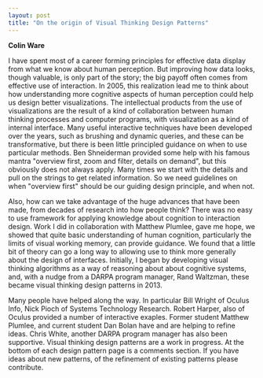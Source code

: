 ```yaml
---
layout: post
title: "On the origin of Visual Thinking Design Patterns"
---
```

**Colin Ware**

I have spent most of a career forming principles for effective data display from what we know about human perception. But improving how data looks, though valuable, is only part of the story;  the big payoff often comes from effective use of interaction.  In 2005, this realization lead me to think about how understanding more cognitive aspects of human perception could help us design better visualizations.  The intellectual products from the use of visualizations are the result of a kind of collaboration between human thinking processes and computer programs, with visualization as a kind of internal interface.  Many useful interactive techniques have been developed over the years, such as brushing and dynamic queries, and these can be transformative, but there is been little principled guidance on when to use particular methods.   Ben Shneiderman provided some help with his famous  mantra "overview first, zoom and filter, details on demand", but this obviously does not always apply. Many times we start with the details and pull on the strings to get related information. So we need guidelines on when "overview first" should be our guiding design principle, and when not. 

Also, how can we take advantage of the huge advances that have been made, from decades of research into how people think? There was no easy to use framework for applying knowledge about cognition to interaction design.  Work I did in collaboration with Matthew Plumlee, gave me hope, we showed that quite basic understanding of human cognition, particularly the limits of visual working memory, can provide guidance.  We found that a little bit of theory can go a long way to allowing use to think more generally about the design of interfaces. 
Initially, I began by developing visual thinking algorithms as a way of reasoning about about cognitive systems, and, with a nudge from a DARPA program manager, Rand Waltzman, these became visual thinking design patterns in 2013.  

Many people have helped along the way.  In particular Bill Wright of Oculus Info, Nick Pioch of Systems Technology Research. Robert Harper, also of Oculus provided a number of interactive exaples. Former student Matthew Plumlee, and current student Dan Bolan have and are helping to refine ideas.  Chris White, another DARPA program manager has also been supportive.
Visual thinking design patterns are a work in progress. At the bottom of each design pattern page is a comments section.  If you have ideas about new patterns, of the refinement of existing patterns please contribute. 

